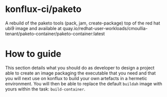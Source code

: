 # konflux-ci/paketo

A rebuild of the paketo tools (pack, jam, create-package) top of the red hat ubi9 image
and available at quay.io/redhat-user-workloads/cmoullia-tenant/paketo-container/paketo-container:latest

# How to guide

This section details what you should do as developer to design a project able to create an image packaging the executable that you need
and that you will next use on konflux to build your own artefacts in a hermetic environment. You will then be able to replace the default `buildah` image with yours
within the task: `build-container`.










